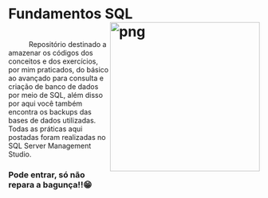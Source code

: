 # Fundamentos SQL <img align="right" alt="png" src="https://st.depositphotos.com/1029663/1293/i/600/depositphotos_12931298-stock-photo-sql-coding.jpg" height="300" width="300">
<br>
⠀⠀⠀⠀Repositório destinado a amazenar os códigos dos conceitos e dos exercícios, por mim praticados, do básico ao avançado para consulta e criação de banco de dados por meio de SQL, além disso por aqui você também encontra os backups das bases de dados utilizadas. Todas as práticas aqui postadas foram realizadas no SQL Server Management Studio.

### Pode entrar, só não repara a bagunça!!😁
